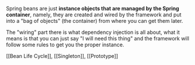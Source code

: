 Spring beans are just **instance objects that are managed by the Spring container**, namely, they are created and wired by the framework and put into a "bag of objects" (the container) from where you can get them later.

The "wiring" part there is what dependency injection is all about, what it means is that you can just say "I will need this thing" and the framework will follow some rules to get you the proper instance.

[[Bean Life Cycle]], [[Singleton]], [[Prototype]]